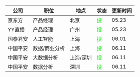 |公司|职位|地点|状态|更新时间|
|----|----|----|----|----|
|京东方|产品经理|北京|<font color=gree>投</font>|05.23|
|YY直播|产品经理|广州|<font color=gree>投</font>|05.23|
|国泰君安|人工智能|上海|<font color=gree>投</font>|06.01|
|中国平安|数据/商业分析|上海|<font color=gree>投</font>|06.11|
|中国平安|大数据分析|上海/深圳|<font color=gree>投</font>|06.11|
|中国平安|数据分析|深圳|<font color=gree>投</font>|06.11|